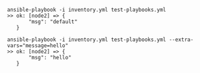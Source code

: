 
    ansible-playbook -i inventory.yml test-playbooks.yml
    >> ok: [node2] => {
           "msg": "default"
       }

    ansible-playbook -i inventory.yml test-playbooks.yml --extra-vars="message=hello"
    >> ok: [node2] => {
           "msg": "hello"
       }

